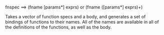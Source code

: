   fnspec ==> (fname [params*] exprs) or (fname ([params*] exprs)+)

  Takes a vector of function specs and a body, and generates a set of
  bindings of functions to their names. All of the names are available
  in all of the definitions of the functions, as well as the body.